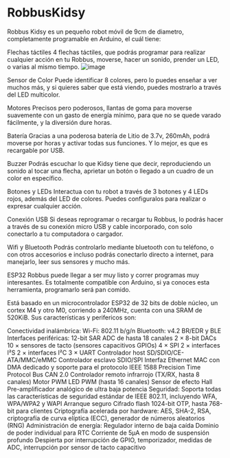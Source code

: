 # RobbusKidsy

Robbus Kidsy es un pequeño robot móvil de 9cm de diametro, completamente programable en Arduino, el cuál tiene:

Flechas táctiles
4 flechas táctiles, que podrás programar para realizar cualquier acción en tu Robbus, moverse, hacer un sonido, prender un LED, o varias al mismo tiempo.
![image](https://user-images.githubusercontent.com/66702091/145869150-3855ad0f-0682-41c4-980b-14dd0e8dc90d.png)

Sensor de Color
Puede identificar 8 colores, pero lo puedes enseñar a ver muchos más, y si quieres saber que está viendo, puedes mostrarlo a través del LED multicolor.

Motores
Precisos pero poderosos, llantas de goma para moverse suavemente con un gasto de energía mínimo, para que no se quede varado fácilmente, y la diversión dure horas.

Batería
Gracias a una poderosa batería de Litio de 3.7v, 260mAh, podrá moverse por horas y activar todas sus funciones. Y lo mejor, es que es recargable por USB.

Buzzer
Podrás escuchar lo que Kidsy tiene que decir, reproduciendo un sonido al tocar una flecha, aprietar un botón o llegado a un cuadro de un color en específico.

Botones y LEDs
Interactua con tu robot a través de 3 botones y 4 LEDs rojos, además del LED de colores. Puedes configuralos para realizar o expresar cualquier acción.

Conexión USB
Si deseas reprogramar o recargar tu Robbus, lo podrás hacer a través de su conexión micro USB y cable incorporado, con solo conectarlo a tu computadora o cargador.

Wifi y Bluetooth
Podrás controlarlo mediante bluetooth con tu teléfono, o con otros accesorios e incluso podrás conectarlo directo a internet, para manejarlo, leer sus sensores y mucho más.

ESP32
Robbus puede llegar a ser muy listo y correr programas muy interesantes. Es totalmente compatible con Arduino, si ya conoces esta herramienta, programarlo será pan comido.

Está basado en un microcontrolador ESP32 de 32 bits de doble núcleo, un cortex M4 y otro M0, corriendo a 240MHz, cuenta con una SRAM de 520KiB. Sus características y perifericos son:

Conectividad inalámbrica:
  Wi-Fi: 802.11 b/g/n
  Bluetooth: v4.2 BR/EDR y BLE
Interfaces periféricas:
  12-bit SAR ADC de hasta 18 canales
  2 × 8-bit DACs
  10 × sensores de tacto (sensores capacitivos GPIOs)
  4 × SPI
  2 × interfaces I²S
  2 × interfaces I²C
  3 × UART
  Controlador host SD/SDIO/CE-ATA/MMC/eMMC
  Controlador esclavo SDIO/SPI
  Interfaz Ethernet MAC con DMA dedicado y soporte para el protocolo IEEE 1588 Precision Time Protocol
  Bus CAN 2.0
  Controlador remoto infrarrojo (TX/RX, hasta 8 canales)
  Motor PWM
  LED PWM (hasta 16 canales)
  Sensor de efecto Hall
  Pre-amplificador analógico de ultra baja potencia
Seguridad:
  Soporta todas las características de seguridad estándar de IEEE 802.11, incluyendo WFA, WPA/WPA2 y WAPI
  Arranque seguro
  Cifrado flash
  1024-bit OTP, hasta 768-bit para clientes
  Criptografía acelerada por hardware: AES, SHA-2, RSA, criptografía de curva elíptica (ECC), generador de números aleatorios (RNG)
  Administración de energía:
  Regulador interno de baja caída
  Dominio de poder individual para RTC
  Corriente de 5μA en modo de suspensión profundo
  Despierta por interrupción de GPIO, temporizador, medidas de ADC, interrupción por sensor de tacto capacitivo
